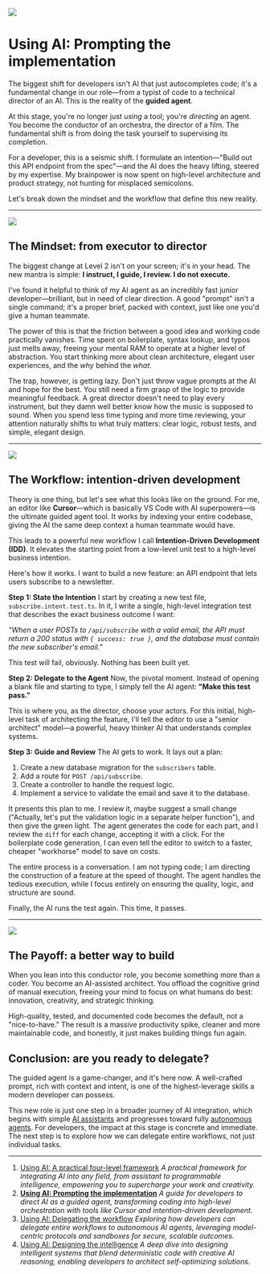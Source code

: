 ![](./assets/thumbnail.jpg)

# Using AI: Prompting the implementation

The biggest shift for developers isn't AI that just autocompletes code; it's a fundamental change in our role—from a typist of code to a technical director of an AI. This is the reality of the **guided agent**.

At this stage, you're no longer just *using* a tool; you're *directing* an agent. You become the conductor of an orchestra, the director of a film. The fundamental shift is from doing the task yourself to supervising its completion.

For a developer, this is a seismic shift. I formulate an intention—"Build out this API endpoint from the spec"—and the AI does the heavy lifting, steered by my expertise. My brainpower is now spent on high-level architecture and product strategy, not hunting for misplaced semicolons.

Let's break down the mindset and the workflow that define this new reality.

***

![](assets/conductor.jpg)

## **The Mindset: from executor to director**

The biggest change at Level 2 isn't on your screen; it's in your head. The new mantra is simple: **I instruct, I guide, I review. I do not execute.**

I've found it helpful to think of my AI agent as an incredibly fast junior developer—brilliant, but in need of clear direction. A good "prompt" isn't a single command; it's a proper brief, packed with context, just like one you'd give a human teammate.

The power of this is that the friction between a good idea and working code practically vanishes. Time spent on boilerplate, syntax lookup, and typos just melts away, freeing your mental RAM to operate at a higher level of abstraction. You start thinking more about clean architecture, elegant user experiences, and the *why* behind the *what*.

The trap, however, is getting lazy. Don't just throw vague prompts at the AI and hope for the best. You still need a firm grasp of the logic to provide meaningful feedback. A great director doesn't need to play every instrument, but they damn well better know how the music is supposed to sound. When you spend less time typing and more time reviewing, your attention naturally shifts to what truly matters: clear logic, robust tests, and simple, elegant design.

***

![](assets/editor.jpg)

## **The Workflow: intention-driven development**

Theory is one thing, but let's see what this looks like on the ground. For me, an editor like **Cursor**—which is basically VS Code with AI superpowers—is the ultimate guided agent tool. It works by indexing your entire codebase, giving the AI the same deep context a human teammate would have.

This leads to a powerful new workflow I call **Intention-Driven Development (IDD)**. It elevates the starting point from a low-level unit test to a high-level business intention.

Here's how it works. I want to build a new feature: an API endpoint that lets users subscribe to a newsletter.

**Step 1: State the Intention**
I start by creating a new test file, `subscribe.intent.test.ts`. In it, I write a single, high-level integration test that describes the exact business outcome I want:

*"When a user POSTs to `/api/subscribe` with a valid email, the API must return a 200 status with `{ success: true }`, and the database must contain the new subscriber's email."*

This test will fail, obviously. Nothing has been built yet.

**Step 2: Delegate to the Agent**
Now, the pivotal moment. Instead of opening a blank file and starting to type, I simply tell the AI agent: **"Make this test pass."**

This is where you, as the director, choose your actors. For this initial, high-level task of architecting the feature, I'll tell the editor to use a "senior architect" model—a powerful, heavy thinker AI that understands complex systems.

**Step 3: Guide and Review**
The AI gets to work. It lays out a plan:
1. Create a new database migration for the `subscribers` table.
2. Add a route for `POST /api/subscribe`.
3. Create a controller to handle the request logic.
4. Implement a service to validate the email and save it to the database.

It presents this plan to me. I review it, maybe suggest a small change ("Actually, let's put the validation logic in a separate helper function"), and then give the green light. The agent generates the code for each part, and I review the `diff` for each change, accepting it with a click. For the boilerplate code generation, I can even tell the editor to switch to a faster, cheaper "workhorse" model to save on costs.

The entire process is a conversation. I am not typing code; I am directing the construction of a feature at the speed of thought. The agent handles the tedious execution, while I focus entirely on ensuring the quality, logic, and structure are sound.

Finally, the AI runs the test again. This time, it passes.

***

![](assets/pyramid.jpg)

## **The Payoff: a better way to build**

When you lean into this conductor role, you become something more than a coder. You become an AI-assisted architect. You offload the cognitive grind of manual execution, freeing your mind to focus on what humans do best: innovation, creativity, and strategic thinking.

High-quality, tested, and documented code becomes the default, not a "nice-to-have." The result is a massive productivity spike, cleaner and more maintainable code, and honestly, it just makes building things fun again.

## **Conclusion: are you ready to delegate?**

The guided agent is a game-changer, and it's here now. A well-crafted prompt, rich with context and intent, is one of the highest-leverage skills a modern developer can possess.

This new role is just one step in a broader journey of AI integration, which begins with simple [AI assistants](https://jterrazz.com/articles/20-the-four-levels-of-ai) and progresses toward fully [autonomous agents](https://jterrazz.com/articles/22-autonomous-ai-agents). For developers, the impact at this stage is concrete and immediate. The next step is to explore how we can delegate entire workflows, not just individual tasks.

---

1. [Using AI: A practical four-level framework](https://jterrazz.com/articles/20-the-four-levels-of-ai) *A practical framework for integrating AI into any field, from assistant to programmable intelligence, empowering you to supercharge your work and creativity.*
2. [**Using AI: Prompting the implementation**](https://jterrazz.com/articles/21-guided-ai-for-developers) *A guide for developers to direct AI as a guided agent, transforming coding into high-level orchestration with tools like Cursor and intention-driven development.*
3. [Using AI: Delegating the workflow](https://jterrazz.com/articles/22-autonomous-ai-agents) *Exploring how developers can delegate entire workflows to autonomous AI agents, leveraging model-centric protocols and sandboxes for secure, scalable outcomes.*
4. [Using AI: Designing the intelligence](https://jterrazz.com/articles/23-programming-intelligence) *A deep dive into designing intelligent systems that blend deterministic code with creative AI reasoning, enabling developers to architect self-optimizing solutions.*
